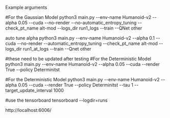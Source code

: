 



Example arguments

#For the Gaussian Model
python3 main.py --env-name Humanoid-v2 --alpha 0.05 --cuda --no-render --no-automatic_entropy_tuning --check_pt_name alt-mod --logs_dir run1_logs --train --QNet other

auto tune alpha 
python3 main.py --env-name Humanoid-v2 --alpha 0.1 --cuda --no-render --automatic_entropy_tuning --check_pt_name alt-mod --logs_dir run1_at_logs --train --Qnet other

#these need to be updated after testing
#For the Deterministic Model
python3 main.py --env-name Humanoid-v2 --alpha 0.05 --cuda --render True --policy Determinitst

#For the Deterministic Model
python3 main.py --env-name Humanoid-v2 --alpha 0.05 --cuda --render True --policy Determinitst --tau 1 --target_update_interval 1000

#use the tensorboard
tensorboard --logdir=runs

http://localhost:6006/
